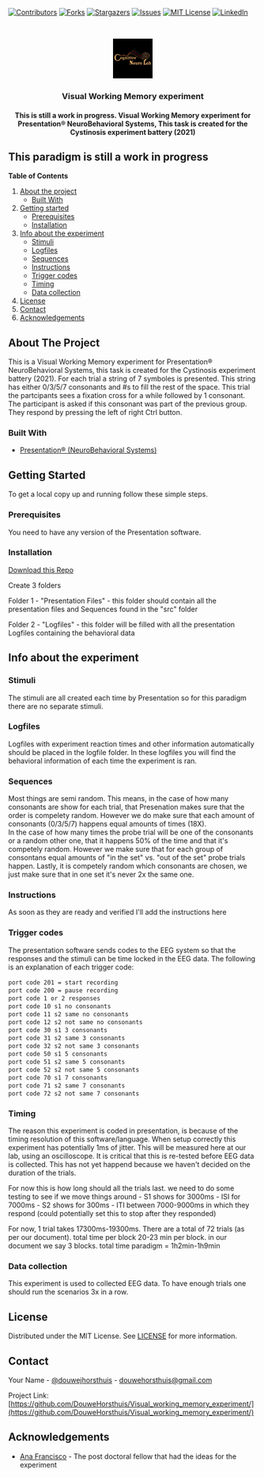 [![Contributors][contributors-shield]][contributors-url]
[![Forks][forks-shield]][forks-url]
[![Stargazers][stars-shield]][stars-url]
[![Issues][issues-shield]][issues-url]
[![MIT License][license-shield]][license-url]
[![LinkedIn][linkedin-shield]][linkedin-url]


<br />
<p align="center">
  <a href="https://github.com/DouweHorsthuis/Visual_working_memory_experiment/">
    <img src="images/logo.jpeg" alt="Logo" width="80" height="80">
  </a> 

<h3 align="center">Visual Working Memory experiment</h3>

<h4 align="center"> This is still a work in progress. Visual Working Memory experiment for Presentation® NeuroBehavioral Systems, This task is created for the Cystinosis experiment battery (2021)</h4>

## This paradigm is still a work in progress

**Table of Contents**
  
1. [About the project](#about-the-project)
    - [Built With](#built-with)
2. [Getting started](#getting-started)
    - [Prerequisites](#prerequisites)  
    - [Installation](#installation)
3. [Info about the experiment](#info-about-the-experiment)
    - [Stimuli](#stimuli)
    - [Logfiles](#logfiles)
    - [Sequences](#sequences)
    - [Instructions](#instructions)
    - [Trigger codes](#trigger-codes)
    - [Timing](#timing)
    - [Data collection](#data-collection)
3. [License](#license)
3. [Contact](#contact)
3. [Acknowledgements](#acknowledgements)



<!-- ABOUT THE PROJECT -->
## About The Project

This is a Visual Working Memory experiment for Presentation® NeuroBehavioral Systems, this task is created for the Cystinosis experiment battery (2021). 
For each trial a string of 7 symboles is presented. This string has either 0/3/5/7 consonants and #s to fill the rest of the space. This trial the partcipants sees a fixation cross for a while followed by 1 consonant. The participant is asked if this consonant was part of the previous group. They respond by pressing the left of right Ctrl button. 


### Built With

* [Presentation® (NeuroBehavioral Systems)](https://www.neurobs.com/)


<!-- GETTING STARTED -->
## Getting Started

To get a local copy up and running follow these simple steps.

### Prerequisites

You need to have any version of the Presentation software. 

<!--To achieve the same stable time resolution this experiment should be presented on a 60Hz screen. THIS IS NOT YET TESTED -->


### Installation

[Download this Repo](https://github.com/DouweHorsthuis/Visual_working_memory_experiment)

Create 3 folders

Folder 1 - "Presentation Files"  - this folder should contain all the presentation files and Sequences found in the "src" folder

Folder 2 - "Logfiles"           - this folder will be filled with all the presentation Logfiles containing the behavioral data


## Info about the experiment

### Stimuli

The stimuli are all created each time by Presentation so for this paradigm there are no separate stimuli.

### Logfiles

Logfiles with experiment reaction times and other information automatically should be placed in the logfile folder. In these logfiles you will find the behavioral information of each time the experiment is ran. 

### Sequences 

Most things are semi random. This means, in the case of how many consonants are show for each trial, that Presenation makes sure that the order is compelety random. However we do make sure that each amount of consonants (0/3/5/7) happens equal amounts of times (18X).  
In the case of how many times the probe trial will be one of the consonants or a random other one, that it happens 50% of the time and that it's competely random. However we make sure that for each group of consontans equal amounts of "in the set" vs. "out of the set" probe trials happen.
Lastly, it is competely random which consonants are chosen, we just make sure that in one set it's never 2x the same one. 

### Instructions

As soon as they are ready and verified I'll add the instructions here

<!--These are the instructions people see 1-by-1 before they start: 

<a href="https://github.com/DouweHorsthuis/Active-and-passive-inhibition-experiment-Cued-BOSS/"> ADD HERE THE INSTRUCTIONS ONCE THEY EXIST
    <img src="images/instruction_1.png" alt="instr_1" width="396" height="220"> -->
    



### Trigger codes

The presentation software sends codes to the EEG system so that the responses and the stimuli can be time locked in the EEG data. The following is an explanation of each trigger code: 
```
port code 201 = start recording
port code 200 = pause recording 
port code 1 or 2 responses
port code 10 s1 no consonants
port code 11 s2 same no consonants
port code 12 s2 not same no consonants
port code 30 s1 3 consonants
port code 31 s2 same 3 consonants
port code 32 s2 not same 3 consonants
port code 50 s1 5 consonants
port code 51 s2 same 5 consonants
port code 52 s2 not same 5 consonants
port code 70 s1 7 consonants
port code 71 s2 same 7 consonants
port code 72 s2 not same 7 consonants
```

### Timing
The reason this experiment is coded in presentation, is because of the timing resolution of this software/language. When setup correctly this experiment has potentially 1ms of jitter. This will be measured here at our lab, using an oscilloscope. It is critical that this is re-tested before EEG data is collected. This has not yet happend because we haven't decided on the duration of the trials.

For now this is how long should all the trials last. we need to do some testing to see if we move things around
    - S1 shows for 3000ms
    - ISI for 7000ms
    - S2 shows for 300ms
    - ITI between 7000-9000ms in which they respond (could potentially set this to stop after they responded)
    
For now, 1 trial takes 17300ms-19300ms. There are a total of 72 trials (as per our document). total time per block 20-23 min per block. in our document we say 3 blocks. total time paradigm = 1h2min-1h9min

### Data collection
This experiment is used to collected EEG data. To have enough trials one should run the scenarios 3x in a row. 

<!-- LICENSE -->
## License

Distributed under the MIT License. See [LICENSE](https://github.com/DouweHorsthuis/Active-and-passive-inhibition-experiment-Cued-BOSS/blob/master/LICENSE.txt) for more information.



<!-- CONTACT -->
## Contact

Your Name - [@douwejhorsthuis](https://twitter.com/douwejhorsthuis) - douwehorsthuis@gmail.com

Project Link: [https://github.com/DouweHorsthuis/Visual_working_memory_experiment/](https://github.com/DouweHorsthuis/Visual_working_memory_experiment/)



<!-- ACKNOWLEDGEMENTS -->
## Acknowledgements

* [Ana Francisco](https://github.com/anafrancisco) - The post doctoral fellow that had the ideas for the experiment





<!-- MARKDOWN LINKS & IMAGES -->
<!-- https://www.markdownguide.org/basic-syntax/#reference-style-links -->
[contributors-shield]: https://img.shields.io/github/contributors/DouweHorsthuis/Visual_working_memory_experiment.svg?style=for-the-badge
[contributors-url]: https://github.com/DouweHorsthuis/Visual_working_memory_experiment/graphs/contributors
[forks-shield]: https://img.shields.io/github/forks/DouweHorsthuis/Visual_working_memory_experiment.svg?style=for-the-badge
[forks-url]: https://github.com/DouweHorsthuis/Visual_working_memory_experiment/network/members
[stars-shield]: https://img.shields.io/github/stars/DouweHorsthuis/Visual_working_memory_experiment.svg?style=for-the-badge
[stars-url]: https://github.com/DouweHorsthuis/Visual_working_memory_experiment/stargazers
[issues-shield]: https://img.shields.io/github/issues/DouweHorsthuis/Visual_working_memory_experiment.svg?style=for-the-badge
[issues-url]: https://github.com/DouweHorsthuis/Visual_working_memory_experiment/issues
[license-shield]: https://img.shields.io/github/license/DouweHorsthuis/Visual_working_memory_experiment.svg?style=for-the-badge
[license-url]: https://github.com/DouweHorsthuis/Visual_working_memory_experiment/blob/master/LICENSE.txt
[linkedin-shield]: https://img.shields.io/badge/-LinkedIn-black.svg?style=for-the-badge&logo=linkedin&colorB=555
[linkedin-url]: https://linkedin.com/in/douwe-horsthuis-725bb9188
    


